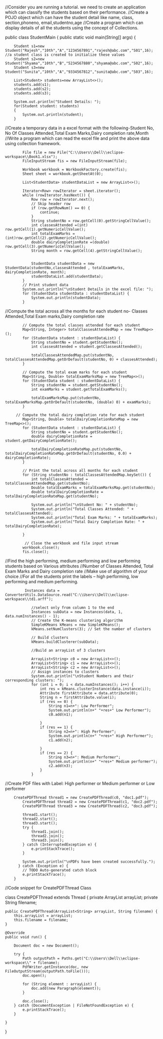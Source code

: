 //Consider you are running a tutorial. we need to create an application which can classify the students based on their performance.
//Create a POJO object which can have the student detail like name, class, section,phoneno, email,studentno,age
//Create a program which can display details of all the students using the concept of Collections.

public class StudentMain {
	public static void main(String[] args) {
	
		Student s1=new Student("Rajesh","10th","A","1234567891","rajesh@abc.com","S01",16); //a student class is created to initialize these values
		Student s2=new Student("Shyama","10th","B","5234567880","shyama@abc.com","S02",16);
		Student s3=new Student("Sunita","10th","A","9334567812","sunita@abc.com","S03",16);
	
		List<Student> students=new ArrayList<>();
		students.add(s1);
		students.add(s2);
		students.add(s3);
	
		System.out.println("Student Details: ");
		for(Student student: students)
		{
			System.out.println(student);
		}
    
//Create a temporary data in a excel format with the following-Student No, No Of Classes Attended,Total Exam Marks,Dairy completion rate,Month
//Write a program which can read the excel file and print the above data using collection framework.


            File file = new File("C:\\Users\\Dell\\eclipse-workspace\\Book1.xlsx");
            FileInputStream fis = new FileInputStream(file);

            Workbook workbook = WorkbookFactory.create(fis);
            Sheet sheet = workbook.getSheetAt(0);

            List<StudentData> studentDataList = new ArrayList<>();

            Iterator<Row> rowIterator = sheet.iterator();
            while (rowIterator.hasNext()) {
                Row row = rowIterator.next();
                // Skip header row
                if (row.getRowNum() == 0) {
                    continue;
                }
                String studentNo = row.getCell(0).getStringCellValue();
                int classesAttended =(int) row.getCell(1).getNumericCellValue();
                int totalExamMarks = (int)row.getCell(2).getNumericCellValue();
                double dairyCompletionRate =(double) row.getCell(3).getNumericCellValue();
                String month = row.getCell(4).getStringCellValue();
              

                StudentData studentData = new StudentData(studentNo,classesAttended , totalExamMarks, dairyCompletionRate, month);
                studentDataList.add(studentData);
            }
            // Print student data
            System.out.println("\nStudent Details in the excel file: ");
            for (StudentData studentData : studentDataList) {
                System.out.println(studentData);
            }
            
//Compute the total across all the months for each student no- Classes Attended,Total Exam marks,Dairy completion rate

            // Compute the total classes attended for each student
            Map<String, Integer> totalClassesAttendedMap = new TreeMap<>();
            for (StudentData student : studentDataList) {
                String studentNo = student.getStudentNo();
                int classesAttended = student.getClassesAttended();

                totalClassesAttendedMap.put(studentNo, totalClassesAttendedMap.getOrDefault(studentNo, 0) + classesAttended);
            }

            // Compute the total exam marks for each student
            Map<String, Double> totalExamMarksMap = new TreeMap<>();
            for (StudentData student : studentDataList) {
                String studentNo = student.getStudentNo();
                int examMarks = student.getTotalExamMarks();

                totalExamMarksMap.put(studentNo, totalExamMarksMap.getOrDefault(studentNo, (double) 0) + examMarks);
            }
            
         // Compute the total dairy completion rate for each student
            Map<String, Double> totalDairyCompletionRateMap = new TreeMap<>();
            for (StudentData student : studentDataList) {
                String studentNo = student.getStudentNo();
                double dairyCompletionRate = student.getDairyCompletionRate();

                totalDairyCompletionRateMap.put(studentNo, totalDairyCompletionRateMap.getOrDefault(studentNo, 0.0) + dairyCompletionRate);
            }

            // Print the total across all months for each student
            for (String studentNo : totalClassesAttendedMap.keySet()) {
                int totalClassesAttended = totalClassesAttendedMap.get(studentNo);
                Double totalExamMarks = totalExamMarksMap.get(studentNo);
                double totalDairyCompletionRate = totalDairyCompletionRateMap.get(studentNo);

                System.out.println("\nStudent No: " + studentNo);
                System.out.println("Total Classes Attended: " + totalClassesAttended);
                System.out.println("Total Exam Marks: " + totalExamMarks);
                System.out.println("Total Dairy Completion Rate: " + totalDairyCompletionRate);
               
            }
            
             // Close the workbook and file input stream
            workbook.close();
            fis.close();
            
//Find the high performing, medium performing and low performing students based on Various attributes 
//Number of Classes Attended, Total Exam Marks and Dairy completion rate
//Make use of algorithm of your choice
//For all the students print the labels – high performing, low performing and medium performing.


			 Instances data = ConverterUtils.DataSource.read("C:\\Users\\Dell\\eclipse-workspace\\td1.arff");

		        //select only from column 1 to the end
		        Instances subData = new Instances(data, 1, data.numInstances() - 1);
		        // Create the K-means clustering algorithm
		        SimpleKMeans kMeans = new SimpleKMeans();
		        kMeans.setNumClusters(3); // Set the number of clusters

		        // Build clusters
		        kMeans.buildClusterer(subData);

		        //Build an arrayList of 3 clusters
		       
		        ArrayList<String> c0 = new ArrayList<>();    
		        ArrayList<String> c1 = new ArrayList<>();
		        ArrayList<String> c2 = new ArrayList<>();
		        // Assign instances to clusters
		        System.out.println("\nStudent Numbers and their corresponding clusters: ");
		        for (int i = 0; i < data.numInstances(); i++) {
		            int res = kMeans.clusterInstance(data.instance(i));
		            Attribute firstAttribute = data.attribute(0);
		            String n = firstAttribute.value(i);
		            if (res == 0) {
		            	String n1=n+": Low Performer";
		                System.out.println(n+" "+res+" Low Performer");
		                c0.add(n1);
		                
		            }
		            if (res == 1) {
		            	String n2=n+": High Performer";
		                System.out.println(n+" "+res+" High Performer");
		                c1.add(n2);

		            }
		            if (res == 2) {
		            	String n3=n+": Medium Performer";
		                System.out.println(n+" "+res+" Medium performer");
		                c2.add(n3);
		            }
		        }
            
//Create PDF files with Label: High performer or Medium performer or Low performer

		CreatePDFThread thread1 = new CreatePDFThread(c0, "doc1.pdf");
	        CreatePDFThread thread2 = new CreatePDFThread(c1, "doc2.pdf");
	        CreatePDFThread thread3 = new CreatePDFThread(c2, "doc3.pdf");

	        thread1.start();
	        thread2.start();
	        thread3.start();
	        try {
	            thread1.join();
	            thread2.join();
	            thread3.join();
	        } catch (InterruptedException e) {
	            e.printStackTrace();
	        }

	        System.out.println("\nPDFs have been created successfully.");
          } catch (Exception e) {
			// TODO Auto-generated catch block
			e.printStackTrace();
		}
    
//Code snippet for CreatePDFThread Class

class CreatePDFThread extends Thread {
    private ArrayList<String> arrayList;
    private String filename;

    public CreatePDFThread(ArrayList<String> arrayList, String filename) {
        this.arrayList = arrayList;
        this.filename = filename;
    }

    @Override
    public void run() {
        
        Document doc = new Document();

        try {
            Path outputPath = Paths.get("C:\\Users\\Dell\\eclipse-workspace\\" + filename);
            PdfWriter.getInstance(doc, new FileOutputStream(outputPath.toFile()));
            doc.open();

            for (String element : arrayList) {
                doc.add(new Paragraph(element));
            }

            doc.close();
        } catch (DocumentException | FileNotFoundException e) {
            e.printStackTrace();
        }
        
    }
}
